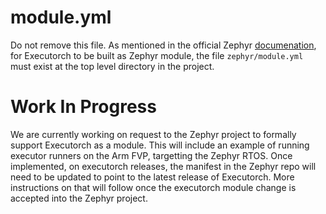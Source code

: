 # module.yml

Do not remove this file. As mentioned in the official Zephyr [documenation](https://docs.zephyrproject.org/latest/develop/modules.html), for Executorch to be built as Zephyr module, the file `zephyr/module.yml` must exist at the top level directory in the project. 

# Work In Progress

We are currently working on request to the Zephyr project to formally support Executorch as a module. This will include an example of running executor runners on the Arm FVP, targetting the Zephyr RTOS. Once implemented, on executorch releases, the manifest in the Zephyr repo will need to be updated to point to the latest release of Executorch. More instructions on that will follow once the executorch module change is accepted into the Zephyr project.  
